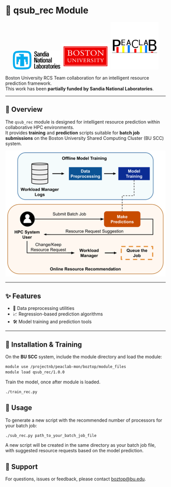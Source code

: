 # 🚀 qsub_rec Module

<p align="center">
  <img src="images/sandia_logo.png" alt="Sandia National Labs" width="150" />
  <img src="images/bu_logo.png" alt="Boston University" width="150" />
  <img src="images/peaclab_logo.png" alt="PEACLab" width="150" />
</p>

Boston University RCS Team collaboration for an intelligent resource prediction framework.  
This work has been **partially funded by Sandia National Laboratories**.

---

## 📘 Overview

The `qsub_rec` module is designed for intelligent resource prediction within collaborative HPC environments.  
It provides **training** and **prediction** scripts suitable for **batch job submissions** on the Boston University Shared Computing Cluster (BU SCC) system.

<p align="center">
  <img src="images/paper-framework.png" alt="Framework Diagram" width="600"/>
</p>

---

## ✨ Features

- 🧹 Data preprocessing utilities  
- 📈 Regression-based prediction algorithms  
- 🛠️ Model training and prediction tools  

---

## 🧩 Installation & Training

On the **BU SCC** system, include the module directory and load the module:

```bash
module use /projectnb/peaclab-mon/boztop/module_files
module load qsub_rec/1.0.0
```

Train the model, once after module is loaded.

```bash
./train_rec.py
```

## 🔑 Usage
To generate a new script with the recommended number of processors for your batch job:

```bash
./sub_rec.py path_to_your_batch_job_file
```
A new script will be created in the same directory as your batch job file, with suggested resource requests based on the model prediction.


## 🛟 Support

For questions, issues or feedback, please contact [boztop@bu.edu](mailto:boztop@bu.edu).


